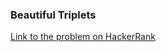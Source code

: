 
<h3>Beautiful Triplets</h3>

[Link to the problem on HackerRank](https://www.hackerrank.com/challenges/beautiful-triplets/problem)
